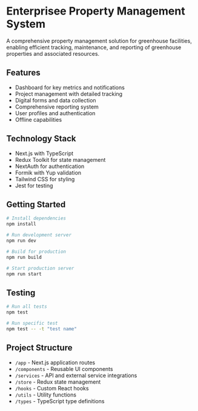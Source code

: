 # Enterprisee Property Management System

A comprehensive property management solution for greenhouse facilities, enabling efficient tracking, maintenance, and reporting of greenhouse properties and associated resources.

## Features

- Dashboard for key metrics and notifications
- Project management with detailed tracking
- Digital forms and data collection
- Comprehensive reporting system
- User profiles and authentication
- Offline capabilities

## Technology Stack

- Next.js with TypeScript
- Redux Toolkit for state management
- NextAuth for authentication
- Formik with Yup validation
- Tailwind CSS for styling
- Jest for testing

## Getting Started

```bash
# Install dependencies
npm install

# Run development server
npm run dev

# Build for production
npm run build

# Start production server
npm run start
```

## Testing

```bash
# Run all tests
npm test

# Run specific test
npm test -- -t "test name"
```

## Project Structure

- `/app` - Next.js application routes
- `/components` - Reusable UI components
- `/services` - API and external service integrations
- `/store` - Redux state management
- `/hooks` - Custom React hooks
- `/utils` - Utility functions
- `/types` - TypeScript type definitions
